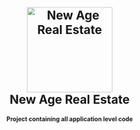﻿<h1 align="center">
    <a href="https://reecerose.com/projects/NewAgeRealEstate">
        <img src="https://static.reecerose.com/images/projects/NewAgeRealEstate/header.png" title="New Age Real Estate" alt="New Age Real Estate"  width="200">
    </a>
    <br>
    New Age Real Estate
    <br>
</h1>

<h4 align="center">
    Project containing all application level code
</h4>